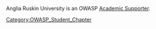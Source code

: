 Anglia Ruskin University is an OWASP [Academic
Supporter](Academic_Supporter "wikilink").


[Category:OWASP_Student_Chapter](Category:OWASP_Student_Chapter "wikilink")